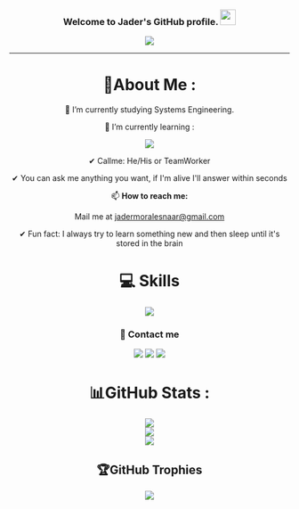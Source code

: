 <h3 align="center">
  Welcome to Jader's GitHub profile. 
  <img src="https://media.giphy.com/media/hvRJCLFzcasrR4ia7z/giphy.gif" width="28">
</h3>
<p align="center">
  <a href="https://github.com/CodeWhiteWeb/CodeWhiteWeb"><img src="https://readme-typing-svg.herokuapp.com?color=%2336BCF7&center=true&vCenter=true&lines=Hi+%2C+welcome+to+my+Github+page;I+am+JaderMorales;Web+Dev;Bot+Dev;JS+Lover+%3C3"></a>
</p>

---
<div align="center">
  
# 💫About Me :
🔭 I’m currently studying Systems Engineering.

🌱 I’m currently learning :

[![](https://skillicons.dev/icons?i=py)](https://devdocs.io/)

  ✔ Callme: He/His or TeamWorker

  ✔ You can ask me anything you want, if I'm alive I'll answer within seconds


  📫 **How to reach me:**
  
  Mail me at jadermoralesnaar@gmail.com

✔ Fun fact: I always try to learn something new and then sleep until it's stored in the brain


# 💻 Skills
<p align="center">
  <a href="https://skillicons.dev">
    <img src="https://skillicons.dev/icons?i=js,ts,css,html,nodejs,git,github,vscode,atom,ps&perline=12" />
  </a>
</p>

### 📮 Contact me
[![](https://skillicons.dev/icons?i=gmail)](jadermoralesnaar@gmail.com)
[![](https://skillicons.dev/icons?i=instagram)](https://www.instagram.com/reels/C2uczaOP9NB/)
[![](https://skillicons.dev/icons?i=discord)](https://discord.com/users/719663380863909950)

# 📊GitHub Stats :
![](https://github-readme-stats.vercel.app/api?username=JaderMorales&theme=radical&hide_border=false&include_all_commits=false&count_private=false)<br/>
![](https://github-readme-streak-stats.herokuapp.com/?user=JaderMorales&theme=radical&hide_border=false)<br/>
![](https://github-readme-stats.vercel.app/api/top-langs/?username=JaderMorales&theme=radical&hide_border=false&include_all_commits=false&count_private=false&layout=compact)

## 🏆GitHub Trophies
![](https://github-profile-trophy.vercel.app/?username=JaderMorales&theme=discord&no-frame=false&no-bg=false&margin-w=4)

</div>
